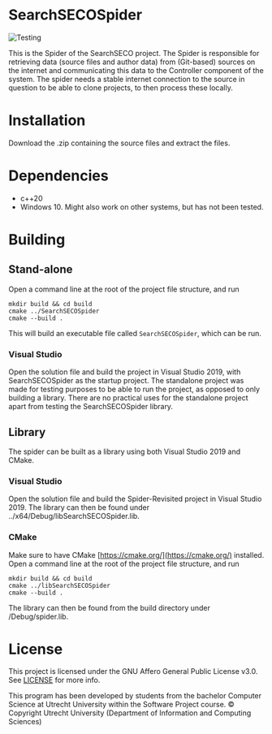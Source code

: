 # SearchSECOSpider
![Testing](https://github.com/SecureSECO/SearchSECOSpider/actions/workflows/testing.yml/badge.svg)

This is the Spider of the SearchSECO project. The Spider is responsible for retrieving data (source files and author data) from (Git-based) sources on the internet and communicating this data to the Controller component of the system. The spider needs a stable internet connection to the source in question to be able to clone projects, to then process these locally.

# Installation

Download the .zip containing the source files and extract the files.
# Dependencies
* c++20
* Windows 10. Might also work on other systems, but has not been tested.
# Building

## Stand-alone
Open a command line at the root of the project file structure, and run
```
mkdir build && cd build
cmake ../SearchSECOSpider
cmake --build .
```
This will build an executable file called `SearchSECOSpider`, which can be run.
### Visual Studio
Open the solution file and build the project in Visual Studio 2019, with SearchSECOSpider as the startup project.
The standalone project was made for testing purposes to be able to run the project, as opposed to only building a library.
There are no practical uses for the standalone project apart from testing the SearchSECOSpider library.

## Library
The spider can be built as a library using both Visual Studio 2019 and CMake.
### Visual Studio
Open the solution file and build the Spider-Revisited project in Visual Studio 2019. The library can then be found under ../x64/Debug/libSearchSECOSpider.lib.

### CMake
Make sure to have CMake [https://cmake.org/](https://cmake.org/) installed. Open a command line at the root of the project file structure, and run
```
mkdir build && cd build
cmake ../libSearchSECOSpider
cmake --build .
```
The library can then be found from the build directory under /Debug/spider.lib.

# License

This project is licensed under the GNU Affero General Public License v3.0. See [LICENSE](LICENSE) for more info.

This program has been developed by students from the bachelor Computer Science at Utrecht University within the Software Project course.
© Copyright Utrecht University (Department of Information and Computing Sciences)


